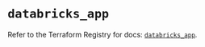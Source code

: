 # `databricks_app`

Refer to the Terraform Registry for docs: [`databricks_app`](https://registry.terraform.io/providers/databricks/databricks/1.94.0/docs/resources/app).
